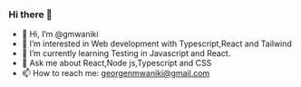 ### Hi there 👋

<!--
**gmwaniki/gmwaniki** is a ✨ _special_ ✨ repository because its `README.md` (this file) appears on your GitHub profile.

Here are some ideas to get you started:
- 🔭 I’m currently working on ...
- 🌱 I’m currently learning ...
- 👯 I’m looking to collaborate on ...
- 🤔 I’m looking for help with 

- 😄 Pronouns: ...
- ⚡ Fun fact: ...
-->
- 👋 Hi, I’m @gmwaniki
- 👀 I’m interested in Web development with Typescript,React and Tailwind
- 🌱 I’m currently learning Testing in Javascript and React.
- 💬 Ask me about React,Node js,Typescript and CSS
- 📫 How to reach me: georgenmwaniki@gmail.com
